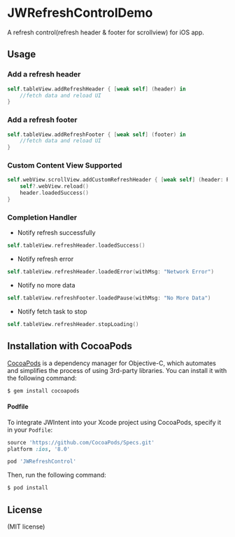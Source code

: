 # JWRefreshControlDemo
A refresh control(refresh header &amp; footer for scrollview) for iOS app.

Usage
-------

### Add a refresh header

```swift
self.tableView.addRefreshHeader { [weak self] (header) in
    //fetch data and reload UI
}
```

### Add a refresh footer

```swift
self.tableView.addRefreshFooter { [weak self] (footer) in
    //fetch data and reload UI
}
```

### Custom Content View Supported
```swift
self.webView.scrollView.addCustomRefreshHeader { [weak self] (header: RefreshHeaderControl<SloganHeaderContentView>) in
    self?.webView.reload()
    header.loadedSuccess()
}
```

### Completion Handler

- Notify refresh successfully
```swift
self.tableView.refreshHeader.loadedSuccess()
```

- Notify refresh error
```swift
self.tableView.refreshHeader.loadedError(withMsg: "Network Error")
```

- Notify no more data
```swift
self.tableView.refreshFooter.loadedPause(withMsg: "No More Data")
```

- Notify fetch task to stop
```swift
self.tableView.refreshHeader.stopLoading()
```

## Installation with CocoaPods

[CocoaPods](http://cocoapods.org) is a dependency manager for Objective-C, which automates and simplifies the process of using 3rd-party libraries. You can install it with the following command:

```bash
$ gem install cocoapods
```
#### Podfile

To integrate JWIntent into your Xcode project using CocoaPods, specify it in your `Podfile`:

```ruby
source 'https://github.com/CocoaPods/Specs.git'
platform :ios, '8.0'

pod 'JWRefreshControl'
```

Then, run the following command:

```bash
$ pod install
```

License
-------
(MIT license)

